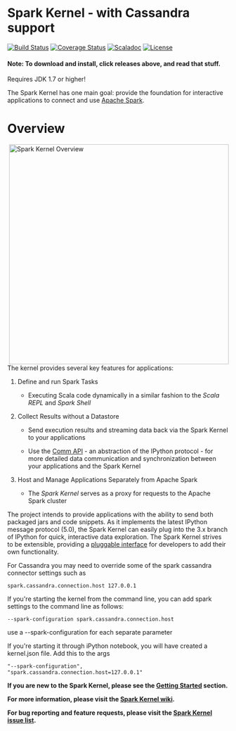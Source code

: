Spark Kernel - with Cassandra support
============

[![Build Status][build-badge]][build-url]
[![Coverage Status][coverage-badge]][coverage-url]
[![Scaladoc][scaladoc-badge]][scaladoc-url]
[![License][license-badge]][license-url]

#### Note: To download and install, click releases above, and read that stuff.

Requires JDK 1.7 or higher!

The Spark Kernel has one main goal: provide the foundation for interactive applications to connect and use [Apache Spark][1].

Overview
========

<!-- Embedding HTML so we can align right our image -->
<!-- Using absolute cache path since cannot reference wiki image using normal relative url -->
<img src="https://raw.githubusercontent.com/wiki/ibm-et/spark-kernel/overview.png" alt="Spark Kernel Overview" title="Spark Kernel Overview" align="right" width=500px />

The kernel provides several key features for applications:

1. Define and run Spark Tasks

    - Executing Scala code dynamically in a similar fashion to the _Scala REPL_ and _Spark Shell_

2. Collect Results without a Datastore

    - Send execution results and streaming data back via the Spark Kernel to your applications

    - Use the [Comm API][2] - an abstraction of the IPython protocol - for more detailed data 
      communication and synchronization between your applications and the Spark Kernel

3. Host and Manage Applications Separately from Apache Spark

    - The _Spark Kernel_ serves as a proxy for requests to the Apache Spark cluster

The project intends to provide applications with the ability to send both packaged jars and code snippets. As it implements the latest IPython message protocol (5.0), the Spark Kernel can easily plug into the 3.x branch of IPython for quick, interactive data exploration. The Spark Kernel strives to be extensible, providing a [pluggable interface][3] for developers to add their own functionality.

For Cassandra you may need to override some of the spark cassandra connector settings such as

    spark.cassandra.connection.host 127.0.0.1

If you're starting the kernel from the command line, you can add spark settings to the command line as follows:

    --spark-configuration spark.cassandra.connection.host

use a --spark-configuration for each separate parameter

If you're starting it through iPython notebook, you will have created a kernel.json file.  Add this to the args

    "--spark-configuration",
    "spark.cassandra.connection.host=127.0.0.1"


    
        





__If you are new to the Spark Kernel, please see the [Getting Started][4] section.__

__For more information, please visit the [Spark Kernel wiki][5].__

__For bug reporting and feature requests, please visit the [Spark Kernel issue list][6].__

[1]: https://spark.apache.org/
[2]: https://github.com/ibm-et/spark-kernel/wiki/Guide-to-the-Comm-API-of-the-Spark-Kernel-and-Spark-Kernel-Client
[3]: https://github.com/ibm-et/spark-kernel/wiki/Guide-to-Developing-Magics-for-the-Spark-Kernel
[4]: https://github.com/ibm-et/spark-kernel/wiki/Getting-Started-with-the-Spark-Kernel
[5]: https://github.com/ibm-et/spark-kernel/wiki
[6]: https://github.com/ibm-et/spark-kernel/issues

[build-badge]: https://travis-ci.org/ibm-et/spark-kernel.svg?branch=master
[build-url]: https://travis-ci.org/ibm-et/spark-kernel
[coverage-badge]: https://coveralls.io/repos/ibm-et/spark-kernel/badge.svg?branch=master
[coverage-url]: https://coveralls.io/r/ibm-et/spark-kernel?branch=master
[scaladoc-badge]: https://img.shields.io/badge/Scaladoc-Latest-34B6A8.svg?style=flat
[scaladoc-url]: http://ibm-et.github.io/spark-kernel/latest/api
[license-badge]: https://img.shields.io/badge/License-Apache%202-blue.svg?style=flat
[license-url]: LICENSE
